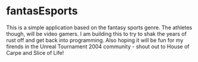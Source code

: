 # fantasEsports
This is a simple application based on the fantasy sports genre. The athletes though, will be video gamers.
I am building this to try to shak the years of rust off and get back into programming. Also hoping it will be fun for my firends in the Unreal Tournament 2004 community - shout out to House of Carpe and Slice of Life!